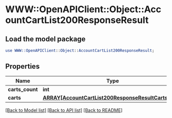 # WWW::OpenAPIClient::Object::AccountCartList200ResponseResult

## Load the model package
```perl
use WWW::OpenAPIClient::Object::AccountCartList200ResponseResult;
```

## Properties
Name | Type | Description | Notes
------------ | ------------- | ------------- | -------------
**carts_count** | **int** |  | [optional] 
**carts** | [**ARRAY[AccountCartList200ResponseResultCartsInner]**](AccountCartList200ResponseResultCartsInner.md) |  | [optional] 

[[Back to Model list]](../README.md#documentation-for-models) [[Back to API list]](../README.md#documentation-for-api-endpoints) [[Back to README]](../README.md)



